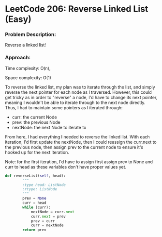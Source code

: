 # LeetCode 206: Reverse Linked List (Easy)
### Problem Description:

Reverse a linked list!

### Approach:

Time complexity: O(n), 

Space complexity: O(1)

To reverse the linked list, my plan was to iterate through the list, and simply reverse the next pointer 
for each node as I traversed. However, this could get tricky as in order to "reverse" a node, I'd have to
change its next pointer, meaning I wouldn't be able to iterate through to the next node directly. Thus, I
had to maintain some pointers as I iterated through:

- curr: the current Node
- prev: the previous Node
- nextNode: the next Node to iterate to

From here, I had everything I needed to reverse the linked list. With each iteration, I'd first update the nextNode, 
then I could reassign the curr.next to the previous node, then assign prev to the current node to ensure it's hooked
up for the next iteration.

Note: for the first iteration, I'd have to assign first assign prev to None and curr to head as these variables don't have proper values yet.

``` python
def reverseList(self, head):
        """
        :type head: ListNode
        :rtype: ListNode
        """
        prev = None
        curr = head
        while (curr):
            nextNode = curr.next
            curr.next = prev
            prev = curr
            curr = nextNode
        return prev

```




